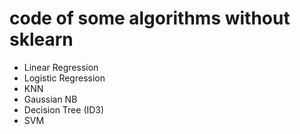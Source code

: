 # code of some algorithms without sklearn
- Linear Regression
- Logistic Regression
- KNN
- Gaussian NB
- Decision Tree (ID3)
- SVM
